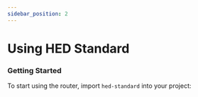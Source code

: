 ```yaml
---
sidebar_position: 2
---
```


# Using HED Standard

### Getting Started
To start using the router, import `hed-standard` into your project: